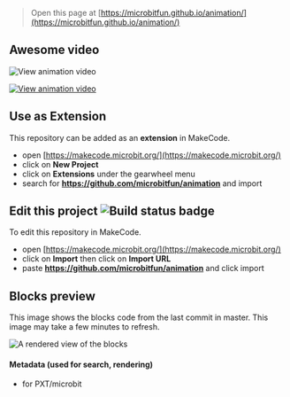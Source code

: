 
> Open this page at [https://microbitfun.github.io/animation/](https://microbitfun.github.io/animation/)

## Awesome video
![View animation video](http://img.youtube.com/vi/lYB3F5tDnZ8/0.jpg)


[![View animation video](http://img.youtube.com/vi/lYB3F5tDnZ8/0.jpg)](http://www.youtube.com/watch?v=lYB3F5tDnZ8 "Animation")

## Use as Extension

This repository can be added as an **extension** in MakeCode.

* open [https://makecode.microbit.org/](https://makecode.microbit.org/)
* click on **New Project**
* click on **Extensions** under the gearwheel menu
* search for **https://github.com/microbitfun/animation** and import

## Edit this project ![Build status badge](https://github.com/microbitfun/02-animation/workflows/MakeCode/badge.svg)

To edit this repository in MakeCode.

* open [https://makecode.microbit.org/](https://makecode.microbit.org/)
* click on **Import** then click on **Import URL**
* paste **https://github.com/microbitfun/animation** and click import

## Blocks preview

This image shows the blocks code from the last commit in master.
This image may take a few minutes to refresh.

![A rendered view of the blocks](https://github.com/microbitfun/animation/raw/master/.github/makecode/blocks.png)

#### Metadata (used for search, rendering)

* for PXT/microbit
<script src="https://makecode.com/gh-pages-embed.js"></script><script>makeCodeRender("{{ site.makecode.home_url }}", "{{ site.github.owner_name }}/{{ site.github.repository_name }}");</script>
